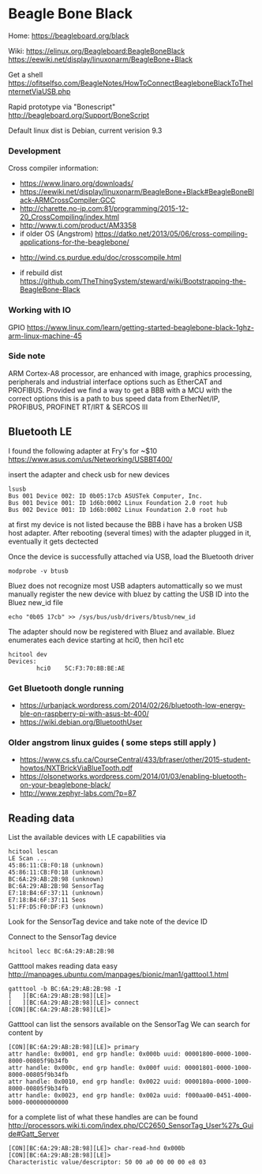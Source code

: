 

# Beagle Bone Black

Home: https://beagleboard.org/black

Wiki: https://elinux.org/Beagleboard:BeagleBoneBlack
https://eewiki.net/display/linuxonarm/BeagleBone+Black

Get a shell https://ofitselfso.com/BeagleNotes/HowToConnectBeagleboneBlackToTheInternetViaUSB.php

Rapid prototype via "Bonescript"
http://beagleboard.org/Support/BoneScript

Default linux dist is Debian, current verision 9.3

### Development

Cross compiler information:
* https://www.linaro.org/downloads/ 
* https://eewiki.net/display/linuxonarm/BeagleBone+Black#BeagleBoneBlack-ARMCrossCompiler:GCC
* http://charette.no-ip.com:81/programming/2015-12-20_CrossCompiling/index.html
* http://www.ti.com/product/AM3358
* if older OS (Angstrom) https://datko.net/2013/05/06/cross-compiling-applications-for-the-beaglebone/
+ http://wind.cs.purdue.edu/doc/crosscompile.html
* if rebuild dist https://github.com/TheThingSystem/steward/wiki/Bootstrapping-the-BeagleBone-Black

### Working with IO
GPIO https://www.linux.com/learn/getting-started-beaglebone-black-1ghz-arm-linux-machine-45

### Side note 
ARM Cortex-A8 processor, are enhanced with image, graphics processing, peripherals and industrial interface options such as EtherCAT and PROFIBUS. Provided we find a way to get a BBB with a MCU with the correct options this is a path to bus speed data from EtherNet/IP, PROFIBUS, PROFINET RT/IRT & SERCOS III 


## Bluetooth LE 

I found the following adapter at Fry's for ~$10 https://www.asus.com/us/Networking/USBBT400/

insert the adapter and check usb for new devices

```
lsusb
Bus 001 Device 002: ID 0b05:17cb ASUSTek Computer, Inc.
Bus 001 Device 001: ID 1d6b:0002 Linux Foundation 2.0 root hub
Bus 002 Device 001: ID 1d6b:0002 Linux Foundation 2.0 root hub
```

at first my device is not listed because the BBB i have has a broken USB host adapter.
After rebooting (several  times) with the adapter plugged in it, eventually it gets dectected 

Once the device is successfully attached via USB, load the Bluetooth driver 
```
modprobe -v btusb
```

Bluez does not recognize most USB adapters automattically so we must manually register the new device with bluez by catting the USB ID into the Bluez new_id file
```     
echo "0b05 17cb" >> /sys/bus/usb/drivers/btusb/new_id
```

The adapter should now be registered with Bluez and available.  Bluez enumerates each device starting at hci0, then hci1 etc
```
hcitool dev
Devices:
        hci0    5C:F3:70:8B:BE:AE
```

### Get Bluetooth dongle running
* https://urbanjack.wordpress.com/2014/02/26/bluetooth-low-energy-ble-on-raspberry-pi-with-asus-bt-400/
* https://wiki.debian.org/BluetoothUser

### Older angstrom linux guides ( some steps still apply )
* https://www.cs.sfu.ca/CourseCentral/433/bfraser/other/2015-student-howtos/NXTBrickViaBlueTooth.pdf
* https://olsonetworks.wordpress.com/2014/01/03/enabling-bluetooth-on-your-beaglebone-black/
* http://www.zephyr-labs.com/?p=87

## Reading data 

List the available devices with LE capabilities via
```
hcitool lescan
LE Scan ...
45:86:11:CB:F0:18 (unknown)
45:86:11:CB:F0:18 (unknown)
BC:6A:29:AB:2B:98 (unknown)
BC:6A:29:AB:2B:98 SensorTag
E7:18:B4:6F:37:11 (unknown)
E7:18:B4:6F:37:11 Seos
51:FF:D5:F0:DF:F3 (unknown)
```
Look for the SensorTag device and take note of the device ID 

Connect to the SensorTag device 
```
hcitool lecc BC:6A:29:AB:2B:98
```
Gatttool makes reading data easy
http://manpages.ubuntu.com/manpages/bionic/man1/gatttool.1.html

```
gatttool -b BC:6A:29:AB:2B:98 -I
[   ][BC:6A:29:AB:2B:98][LE]>
[   ][BC:6A:29:AB:2B:98][LE]> connect
[CON][BC:6A:29:AB:2B:98][LE]>
```

Gatttool can list the sensors available on the SensorTag 
We can search for content by
```
[CON][BC:6A:29:AB:2B:98][LE]> primary
attr handle: 0x0001, end grp handle: 0x000b uuid: 00001800-0000-1000-8000-00805f9b34fb
attr handle: 0x000c, end grp handle: 0x000f uuid: 00001801-0000-1000-8000-00805f9b34fb
attr handle: 0x0010, end grp handle: 0x0022 uuid: 0000180a-0000-1000-8000-00805f9b34fb
attr handle: 0x0023, end grp handle: 0x002a uuid: f000aa00-0451-4000-b000-000000000000
```

for a complete list of what these handles are can be found 
http://processors.wiki.ti.com/index.php/CC2650_SensorTag_User%27s_Guide#Gatt_Server

```
[CON][BC:6A:29:AB:2B:98][LE]> char-read-hnd 0x000b
[CON][BC:6A:29:AB:2B:98][LE]>
Characteristic value/descriptor: 50 00 a0 00 00 00 e8 03
```
